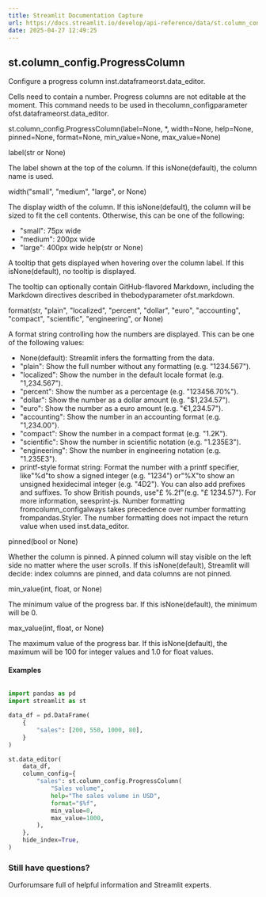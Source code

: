 ```yaml
---
title: Streamlit Documentation Capture
url: https://docs.streamlit.io/develop/api-reference/data/st.column_config/st.column_config.progresscolumn
date: 2025-04-27 12:49:25
---
```


## st.column_config.ProgressColumn

Configure a progress column inst.dataframeorst.data_editor.

Cells need to contain a number. Progress columns are not editable at the moment.
This command needs to be used in thecolumn_configparameter ofst.dataframeorst.data_editor.

st.column_config.ProgressColumn(label=None, *, width=None, help=None, pinned=None, format=None, min_value=None, max_value=None)

label(str or None)

The label shown at the top of the column. If this isNone(default), the column name is used.

width("small", "medium", "large", or None)

The display width of the column. If this isNone(default), the
column will be sized to fit the cell contents. Otherwise, this can be
one of the following:

- "small": 75px wide
- "medium": 200px wide
- "large": 400px wide
help(str or None)

A tooltip that gets displayed when hovering over the column label. If
this isNone(default), no tooltip is displayed.

The tooltip can optionally contain GitHub-flavored Markdown, including
the Markdown directives described in thebodyparameter ofst.markdown.

format(str, "plain", "localized", "percent", "dollar", "euro", "accounting", "compact", "scientific", "engineering", or None)

A format string controlling how the numbers are displayed.
This can be one of the following values:

- None(default): Streamlit infers the formatting from the data.
- "plain": Show the full number without any formatting (e.g. "1234.567").
- "localized": Show the number in the default locale format (e.g. "1,234.567").
- "percent": Show the number as a percentage (e.g. "123456.70%").
- "dollar": Show the number as a dollar amount (e.g. "$1,234.57").
- "euro": Show the number as a euro amount (e.g. "€1,234.57").
- "accounting": Show the number in an accounting format (e.g. "1,234.00").
- "compact": Show the number in a compact format (e.g. "1.2K").
- "scientific": Show the number in scientific notation (e.g. "1.235E3").
- "engineering": Show the number in engineering notation (e.g. "1.235E3").
- printf-style format string: Format the number with a printf
specifier, like"%d"to show a signed integer (e.g. "1234") or"%X"to show an unsigned hexidecimal integer (e.g. "4D2"). You
can also add prefixes and suffixes. To show British pounds, use"£ %.2f"(e.g. "£ 1234.57"). For more information, seesprint-js.
Number formatting fromcolumn_configalways takes precedence over
number formatting frompandas.Styler. The number formatting does
not impact the return value when used inst.data_editor.

pinned(bool or None)

Whether the column is pinned. A pinned column will stay visible on the
left side no matter where the user scrolls. If this isNone(default), Streamlit will decide: index columns are pinned, and data
columns are not pinned.

min_value(int, float, or None)

The minimum value of the progress bar. If this isNone(default),
the minimum will be 0.

max_value(int, float, or None)

The maximum value of the progress bar. If this isNone(default),
the maximum will be 100 for integer values and 1.0 for float values.

#### Examples

```python

import pandas as pd
import streamlit as st

data_df = pd.DataFrame(
    {
        "sales": [200, 550, 1000, 80],
    }
)

st.data_editor(
    data_df,
    column_config={
        "sales": st.column_config.ProgressColumn(
            "Sales volume",
            help="The sales volume in USD",
            format="$%f",
            min_value=0,
            max_value=1000,
        ),
    },
    hide_index=True,
)

```

### Still have questions?

Ourforumsare full of helpful information and Streamlit experts.
